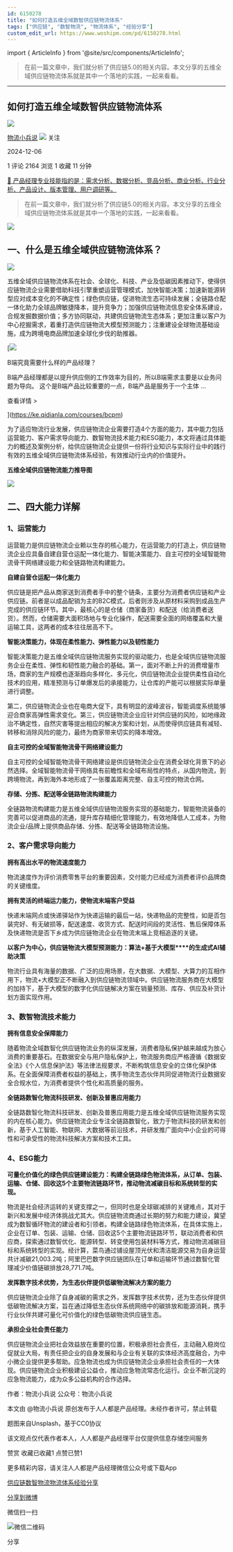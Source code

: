 ```yaml
---
id: 6150278
title: "如何打造五维全域数智供应链物流体系"
tags: ["供应链", "数智物流", "物流体系", "经验分享"]
custom_edit_url: https://www.woshipm.com/pd/6150278.html
---
```

import { ArticleInfo } from '@site/src/components/ArticleInfo';

<ArticleInfo
    author="物流小兵说"
    authorLink="https://www.woshipm.com/u/658093"
    published="2024-12-06"
    views={2164}
    comments={1}
    collects={1}
/>

> 在前一篇文章中，我们就分析了供应链5.0的相关内容。本文分享的五维全域供应链物流体系就是其中一个落地的实践，一起来看看。

---

## 如何打造五维全域数智供应链物流体系

[![](https://static.woshipm.com/view/woshipm_api_def_20241230105723_1637.jpg?imageView2/1/w/72/h/72/q/100)](https://www.woshipm.com/u/658093)

[物流小兵说](https://www.woshipm.com/u/658093) ![](https://static.woshipm.com/tag/1101_1@2x.png) 关注

2024-12-06

1 评论 2164 浏览 1 收藏 11 分钟

[🔗 产品经理专业技能指的是：需求分析、数据分析、竞品分析、商业分析、行业分析、产品设计、版本管理、用户调研等。](https://ke.qidianla.com/courses/90pm)

> 在前一篇文章中，我们就分析了供应链5.0的相关内容。本文分享的五维全域供应链物流体系就是其中一个落地的实践，一起来看看。

![](https://image.woshipm.com/2023/04/14/e76bcac0-da8e-11ed-aeb8-00163e0b5ff3.jpg)

## 一、什么是五维全域供应链物流体系？

![](https://image.woshipm.com/2024/12/04/a084607a-b220-11ef-96be-00163e0b5ff3.png)

五维全域供应链物流体系在社会、全球化、科技、产业及低碳因素推动下，使得供应链物流企业需要借助科技引擎重塑运营管理模式，加快智能决策；加速新能源转型应对成本变化的不确定性；绿色供应链，促进物流生态可持续发展；全链路仓配一体化助力全球品牌敏捷降本，提升竞争力；加强供应链物流信息安全体系建设，合规发掘数据价值；多方协同联动，共建供应链物流生态体系；更加注重以客户为中心挖掘需求，着重打造供应链物流大模型预测能力；注重建设全球物流基础设施，成为跨境电商品牌加速全球化步伐的助推器。

[![](https://image.woshipm.com/2023/08/02/f7cafd68-30e3-11ee-9da3-00163e0b5ff3.png)

B端究竟需要什么样的产品经理？

B端产品经理都是以提升供应侧的工作效率为目的，所以B端需求主要是以业务问题为导向。 这个是B端产品比较重要的一点，B端产品是服务于一个主体 ...

查看详情 >

](https://ke.qidianla.com/courses/bcpm)

为了适应物流行业发展，供应链物流企业需要打造4个方面的能力，其中能力包括运营能力、客户需求导向能力、数智物流技术能力和ESG能力，本文将通过具体能力的概述及案例分析，给供应链物流企业提供一份将行业知识与实际行业中的践行有效的五维全域供应链物流体系经验，有效推动行业内的价值提升。

**五维全域供应链物流能力推导图**

![](https://image.woshipm.com/2024/12/04/b204927a-b220-11ef-8006-00163e0b5ff3.png)

## 二、四大能力详解

### 1、运营能力

运营能力是供应链物流企业赖以生存的核心能力，在运营能力的打造上，供应链物流企业应具备自建自营仓运配一体化能力、智能决策能力、自主可控的全域智能物流骨干网络建设能力和全链路物流构建能力。

**自建自营仓运配一体化能力**

供应链是把产品从商家送到消费者手中的整个链条，主要分为消费者供应链和产业供应链。前者是以成品配销为主的B2C模式，后者则涉及从原材料采购到成品生产完成的供应链环节。其中，最核心的是仓储（商家备货）和配送（给消费者送货）。然而，仓储需要大面积场地与专业化操作，配送需要全面的网络覆盖和大量运输工具，这两者的成本往往居高不下。

**智能决策能力，体现在柔性能力、弹性能力以及韧性能力**

智能决策能力是五维全域供应链物流服务实现的驱动能力，也是全域供应链物流服务企业在柔性、弹性和韧性能力融合的基础。第一，面对不断上升的消费增量市场，商家的生产规模也逐渐趋向多样化、多元化，供应链物流企业提供柔性自动化技术的应用，精准预测与订单爆发后的承接能力，让仓库的产能可以根据实际单量进行调整。

第二，供应链物流企业也在电商大促下，具有明显的波峰波谷，智能调度系统能够迎合商家高弹性需求变化。第三，供应链物流企业应针对供应链的风险，如地缘政治不确定性，自然灾害等提出相应的解决方案和计划，从而使得供应链具有减轻、转移和消除风险的能力，最终为商家带来切实的降本增效。

**自主可控的全域智能物流骨干网络建设能力**

自主可控的全域智能物流骨干网络建设是供应链物流企业在消费全球化背景下的必然选择。全域智能物流骨干网络具有前瞻性和全域布局性的特点，从国内物流，到跨境物流，再到海外本地形成了一张覆盖距离完整、自主可控的物流仓网。

**存储、分拣、配送等全链路物流构建能力**

全链路物流构建能力是五维全域供应链物流服务实现的基础能力，智能物流装备的完善可以促进商品的流通，提升库存精细化管理能力，有效地降低人工成本，为物流企业/品牌上提供商品存储、分拣、配送等全链路物流设施。

### 2、客户需求导向能力

**拥有高出水平的物流速度能力**

物流速度作为评价消费零售平台的重要因素，交付能力已经成为消费者评价品牌商的关键维度。

**拥有灵活的终端运力能力，使物流末端客户受益**

快递末端网点或快递驿站作为快递运输的最后一站，快递物品的完整性，如是否包装完好、有无破损等，配送速度、收货方式、配送时间段的灵活性、售后保障体系及快递物流是否下乡成为供应链物流企业在物流末端上竞相追逐的关键。

**以客户为中心，供应链物流大模型预测能力：算法+基于大模型****的生成式AI辅助决策**

物流行业具有海量的数据、广泛的应用场景，在大数据、大模型、大算力的互相作用下，物流+大模型正不断融入到供应链物流领域中。供应链物流服务商在大模型的加持下，基于大模型的数字化供应链解决方案在销量预测、库存、供应及补货计划方面实现作用。

### 3、数智物流技术能力

**拥有信息安全保障能力**

随着物流全域数智化供应链物流业务的纵深发展，消费者隐私保护越来越成为放心消费的重要基石。在数据安全与用户隐私保护上，物流服务商应严格遵循《数据安全法》《个人信息保护法》等法律法规要求，不断构筑信息安全的立体化保护体系。在全面保障消费者权益的基础上，携手物流生态伙伴共同促进物流行业数据安全合规水位，为消费者提供个性化和高质量的服务。

**全链路数智化物流科技研发、创新及普惠应用能力**

全链路数智化物流科技研发、创新及普惠应用能力是五维全域供应链物流服务实现的内在核心能力。供应链物流企业专注全链路数智化，致力于物流科技的研发和创新，基于人工智能、物联网、大数据等前沿技术，并研发推广面向中小企业的可得性和可承受性的物流科技解决方案和技术工具。

### 4、ESG能力

**可量化价值化的绿色供应链建设能力：构建全链路绿色物流体系，****从订单、包装、运输、仓储、回收这5个主要物流链路环节，推****动物流减碳目标和系统转型的实现。**

物流是社会经济运转的关键支撑之一，但同时也是全球碳减排的关键难点，其对于新兴和发展中经济体挑战尤其大。供应链物流商通过长期的努力和能力建设，冀望成为数智循环物流的建设者和引领者。构建全链路绿色物流体系，在具体实施上，企业在订单、包装、运输、仓储、回收这5个主要物流链路环节，联动消费者和供应商，探索通过数智优化、能源转型、转变使用包装材料等方式，推动物流减碳目标和系统转型的实现。经计算，菜鸟通过铺设屋顶光伏和清洁能源交易为自身运营共计减碳21,003.2吨；阿里巴巴数字供应链团队在订单和运输环节通过数智化管理减少价值链碳排放28,771.7吨。

**发挥数字技术优势，为生态伙伴提供低碳物流解决方案的能力**

供应链物流企业除了自身减碳的需求之外，发挥数字技术优势，还为生态伙伴提供低碳物流解决方案，旨在通过降低生态伙伴系统网络中的碳排放和能源消耗，携手行业伙伴共建可量化可价值化的绿色低碳物流供应链生态。

**承担企业社会责任能力**

供应链物流企业把社会效益放在重要的位置，积极承担社会责任，主动融入稳岗位促就业大局，有责任把企业的自身发展和与企业有关联的实体经济高度融合，为中小微企业提供更多帮助。应急物流也成为供应链物流企业承担社会责任的一大体现。供应链物流企业积极建设公益仓，推动应急物流常态化运行。企业不断沉淀的应急物流能力，成为众多公益机构的合作选择。

作者：物流小兵说 公众号：物流小兵说

本文由 @物流小兵说 原创发布于人人都是产品经理。未经作者许可，禁止转载

题图来自Unsplash，基于CC0协议

该文观点仅代表作者本人，人人都是产品经理平台仅提供信息存储空间服务

赞赏 收藏已收藏1 点赞已赞1

更多精彩内容，请关注人人都是产品经理微信公众号或下载App

[供应链](https://www.woshipm.com/tag/%e4%be%9b%e5%ba%94%e9%93%be)[数智物流](https://www.woshipm.com/tag/%e6%95%b0%e6%99%ba%e7%89%a9%e6%b5%81)[物流体系](https://www.woshipm.com/tag/%e7%89%a9%e6%b5%81%e4%bd%93%e7%b3%bb)[经验分享](https://www.woshipm.com/tag/%e7%bb%8f%e9%aa%8c%e5%88%86%e4%ba%ab)

[分享到微博](https://service.weibo.com/share/share.php?appkey=2775287854&title=如何打造五维全域数智供应链物流体系&url=https://www.woshipm.com/pd/6150278.html&pic=https://image.woshipm.com/2023/04/14/e76bcac0-da8e-11ed-aeb8-00163e0b5ff3.jpg)

微信扫一扫

![微信二维码](https://api.pwmqr.com/qrcode/create/?url=https://www.woshipm.com/pd/6150278.html)

分享